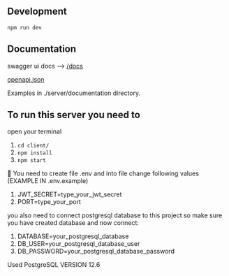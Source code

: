 ## Development

`npm run dev`

## Documentation

swagger ui docs --> [/docs](http://localhost:5000/docs)

[openapi.json](http://localhost:5000/openapi/schema.json)

Examples in ./server/documentation directory.

## To run this server you need to

open your terminal

1. `cd client/`
2. `npm install`
3. `npm start`

📑 You need to create file .env and into file change following values (EXAMPLE IN .env.example)

1. JWT_SECRET=type_your_jwt_secret
2. PORT=type_your_port

you also need to connect postgresql database to this project
so make sure you have created database and now connect:

1. DATABASE=your_postgresql_database
2. DB_USER=your_postgresql_database_user
3. DB_PASSWORD=your_postgresql_database_password

Used PostgreSQL VERSION 12.6
